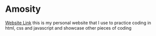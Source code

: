 # Amosity
[Website Link](Amositty.netlify.app)
this is my personal website that I use to practice coding in html, css and javascript and showcase other pieces of coding


